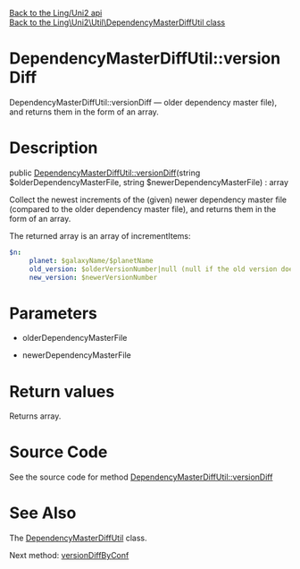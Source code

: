 [Back to the Ling/Uni2 api](https://github.com/lingtalfi/Uni2/blob/master/doc/api/Ling/Uni2.md)<br>
[Back to the Ling\Uni2\Util\DependencyMasterDiffUtil class](https://github.com/lingtalfi/Uni2/blob/master/doc/api/Ling/Uni2/Util/DependencyMasterDiffUtil.md)


DependencyMasterDiffUtil::versionDiff
================



DependencyMasterDiffUtil::versionDiff — older dependency master file), and returns them in the form of an array.




Description
================


public [DependencyMasterDiffUtil::versionDiff](https://github.com/lingtalfi/Uni2/blob/master/doc/api/Ling/Uni2/Util/DependencyMasterDiffUtil/versionDiff.md)(string $olderDependencyMasterFile, string $newerDependencyMasterFile) : array




Collect the newest increments of the (given) newer dependency master file (compared to the
older dependency master file), and returns them in the form of an array.


The returned array is an array of incrementItems:


```yaml
$n:
     planet: $galaxyName/$planetName
     old_version: $olderVersionNumber|null (null if the old version doesn't exist: it's a new planet)
     new_version: $newerVersionNumber
```




Parameters
================


- olderDependencyMasterFile

    

- newerDependencyMasterFile

    


Return values
================

Returns array.








Source Code
===========
See the source code for method [DependencyMasterDiffUtil::versionDiff](https://github.com/lingtalfi/Uni2/blob/master/Util/DependencyMasterDiffUtil.php#L41-L48)


See Also
================

The [DependencyMasterDiffUtil](https://github.com/lingtalfi/Uni2/blob/master/doc/api/Ling/Uni2/Util/DependencyMasterDiffUtil.md) class.

Next method: [versionDiffByConf](https://github.com/lingtalfi/Uni2/blob/master/doc/api/Ling/Uni2/Util/DependencyMasterDiffUtil/versionDiffByConf.md)<br>

